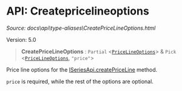 # API: Createpricelineoptions

*Source: docs\api\type-aliases\CreatePriceLineOptions.html*

Version: 5.0

> **CreatePriceLineOptions** : `Partial` <[`PriceLineOptions`](../interfaces/PriceLineOptions.md)> & `Pick` <[`PriceLineOptions`](../interfaces/PriceLineOptions.md), `"price"`>

Price line options for the [ISeriesApi.createPriceLine](../interfaces/ISeriesApi.html#createpriceline) method.

`price` is required, while the rest of the options are optional.
